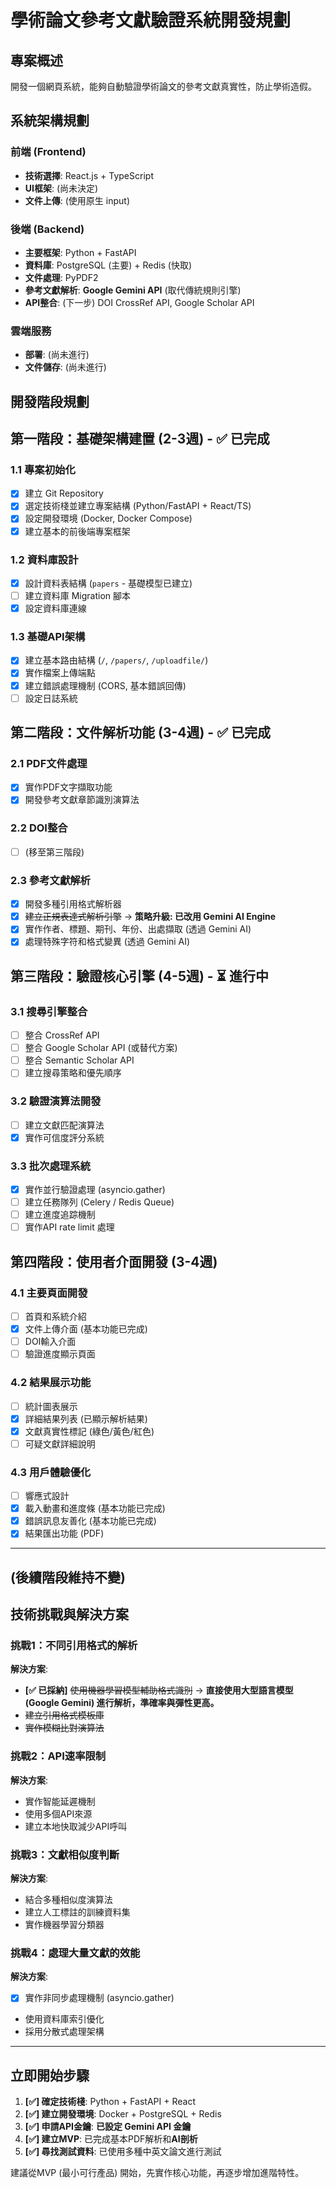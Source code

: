 # 學術論文參考文獻驗證系統開發規劃

## 專案概述
開發一個網頁系統，能夠自動驗證學術論文的參考文獻真實性，防止學術造假。

## 系統架構規劃

### 前端 (Frontend)
- **技術選擇**: React.js + TypeScript
- **UI框架**: (尚未決定)
- **文件上傳**: (使用原生 input)

### 後端 (Backend)
- **主要框架**: Python + FastAPI
- **資料庫**: PostgreSQL (主要) + Redis (快取)
- **文件處理**: PyPDF2
- **參考文獻解析**: **Google Gemini API** (取代傳統規則引擎)
- **API整合**: (下一步) DOI CrossRef API, Google Scholar API

### 雲端服務
- **部署**: (尚未進行)
- **文件儲存**: (尚未進行)

## 開發階段規劃

## 第一階段：基礎架構建置 (2-3週) - ✅ 已完成

### 1.1 專案初始化
- [x] 建立 Git Repository
- [x] 選定技術棧並建立專案結構 (Python/FastAPI + React/TS)
- [x] 設定開發環境 (Docker, Docker Compose)
- [x] 建立基本的前後端專案框架

### 1.2 資料庫設計
- [x] 設計資料表結構 (`papers` - 基礎模型已建立)
- [ ] 建立資料庫 Migration 腳本
- [x] 設定資料庫連線

### 1.3 基礎API架構
- [x] 建立基本路由結構 (`/`, `/papers/`, `/uploadfile/`)
- [x] 實作檔案上傳端點
- [x] 建立錯誤處理機制 (CORS, 基本錯誤回傳)
- [ ] 設定日誌系統

## 第二階段：文件解析功能 (3-4週) - ✅ 已完成

### 2.1 PDF文件處理
- [x] 實作PDF文字擷取功能
- [x] 開發參考文獻章節識別演算法

### 2.2 DOI整合
- [ ] (移至第三階段)

### 2.3 參考文獻解析
- [x] 開發多種引用格式解析器
- [x] ~~建立正規表達式解析引擎~~ -> **策略升級: 已改用 Gemini AI Engine**
- [x] 實作作者、標題、期刊、年份、出處擷取 (透過 Gemini AI)
- [x] 處理特殊字符和格式變異 (透過 Gemini AI)

## 第三階段：驗證核心引擎 (4-5週) - ⏳ 進行中

### 3.1 搜尋引擎整合
- [ ] 整合 CrossRef API
- [ ] 整合 Google Scholar API (或替代方案)
- [ ] 整合 Semantic Scholar API
- [ ] 建立搜尋策略和優先順序

### 3.2 驗證演算法開發
- [ ] 建立文獻匹配演算法
- [x] 實作可信度評分系統

### 3.3 批次處理系統
- [x] 實作並行驗證處理 (asyncio.gather)
- [ ] 建立任務隊列 (Celery / Redis Queue)
- [ ] 建立進度追踪機制
- [ ] 實作API rate limit 處理

## 第四階段：使用者介面開發 (3-4週)

### 4.1 主要頁面開發
- [ ] 首頁和系統介紹
- [x] 文件上傳介面 (基本功能已完成)
- [ ] DOI輸入介面
- [ ] 驗證進度顯示頁面

### 4.2 結果展示功能
- [ ] 統計圖表展示
- [x] 詳細結果列表 (已顯示解析結果)
- [x] 文獻真實性標記 (綠色/黃色/紅色)
- [ ] 可疑文獻詳細說明

### 4.3 用戶體驗優化
- [ ] 響應式設計
- [x] 載入動畫和進度條 (基本功能已完成)
- [x] 錯誤訊息友善化 (基本功能已完成)
- [x] 結果匯出功能 (PDF)

---
(後續階段維持不變)
---

## 技術挑戰與解決方案

### 挑戰1：不同引用格式的解析
**解決方案**: 
- **[✅ 已採納]** ~~使用機器學習模型輔助格式識別~~ -> **直接使用大型語言模型 (Google Gemini) 進行解析，準確率與彈性更高。**
- ~~建立引用格式模板庫~~
- ~~實作模糊比對演算法~~

### 挑戰2：API速率限制
**解決方案**:
- 實作智能延遲機制
- 使用多個API來源
- 建立本地快取減少API呼叫

### 挑戰3：文獻相似度判斷
**解決方案**:
- 結合多種相似度演算法
- 建立人工標註的訓練資料集
- 實作機器學習分類器

### 挑戰4：處理大量文獻的效能
**解決方案**:
- [x] 實作非同步處理機制 (asyncio.gather)
- 使用資料庫索引優化
- 採用分散式處理架構

---

## 立即開始步驟

1. **[✅] 確定技術棧**: Python + FastAPI + React
2. **[✅] 建立開發環境**: Docker + PostgreSQL + Redis
3. **[✅] 申請API金鑰**: **已設定 Gemini API 金鑰**
4. **[✅] 建立MVP**: 已完成基本PDF解析和**AI剖析**
5. **[✅] 尋找測試資料**: 已使用多種中英文論文進行測試

建議從MVP (最小可行產品) 開始，先實作核心功能，再逐步增加進階特性。
